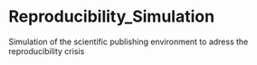 # Reproducibility_Simulation
Simulation of the scientific publishing environment to adress the reproducibility crisis
